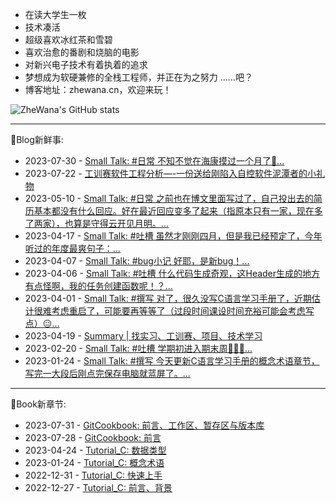 * 在读大学生一枚
* 技术凑活
* 超级喜欢冰红茶和雪碧
* 喜欢治愈的番剧和烧脑的电影
* 对新兴电子技术有着执着的追求
* 梦想成为软硬兼修的全栈工程师，并正在为之努力
  ……吧？
* 博客地址：zhewana.cn，欢迎来玩！

![ZheWana's GitHub stats](https://github-readme-stats.vercel.app/api?username=ZheWana&show_icons=true&theme=dark)

<!-- Python Anchor -->
***
🎃Blog新鲜事: 
* 2023-07-30 - [Small Talk: #日常 不知不觉在海康摸过一个月了🥳...](https://zhewana.cn/?note=573)
* 2023-07-22 - [工训赛软件工程分析&#8212;-一份送给刚陷入自控软件泥潭者的小礼物](https://zhewana.cn/?p=562)
* 2023-05-10 - [Small Talk: #日常 之前也在博文里面写过了，自己投出去的简历基本都没有什么回应。好在最近回应变多了起来（指原本只有一家，现在多了两家），也算是守得云开见月明。...](https://zhewana.cn/?note=558)
* 2023-04-17 - [Small Talk: #吐槽 虽然才刚刚四月，但是我已经预定了，今年听过的年度最爽句子：...](https://zhewana.cn/?note=538)
* 2023-04-07 - [Small Talk: #bug小记 好耶，是新bug！...](https://zhewana.cn/?note=535)
* 2023-04-06 - [Small Talk: #吐槽 什么代码生成奇观，这Header生成的地方有点怪啊，我的任务创建函数呢！？...](https://zhewana.cn/?note=534)
* 2023-04-01 - [Small Talk: #撰写 对了，很久没写C语言学习手册了，近期估计很难考虑重启了，可能要再等等了（过段时间课设时间充裕可能会考虑写点）😑...](https://zhewana.cn/?note=532)
* 2023-04-19 - [Summary &#124; 找实习、工训赛、项目、技术学习](https://zhewana.cn/?p=530)
* 2023-02-20 - [Small Talk: #吐槽 学期初进入期末周👏👏👏...](https://zhewana.cn/?note=527)
* 2023-01-24 - [Small Talk: #撰写 今天更新C语言学习手册的概念术语章节，写完一大段后刚点完保存电脑就蓝屏了。...](https://zhewana.cn/?note=524)
***
📕Book新章节: 
* 2023-07-31 - [GitCookbook: 前言、工作区、暂存区与版本库](doc.zhewana.cn)
* 2023-07-28 - [GitCookbook: 前言](doc.zhewana.cn)
* 2023-04-24 - [Tutorial_C: 数据类型](doc.zhewana.cn)
* 2023-01-24 - [Tutorial_C: 概念术语](doc.zhewana.cn)
* 2022-12-31 - [Tutorial_C: 快速上手](doc.zhewana.cn)
* 2022-12-27 - [Tutorial_C: 前言、背景](doc.zhewana.cn)

